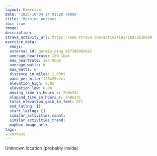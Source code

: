 ```yaml
---
layout: Exercise
date: '2025-10-04 14:01:28 +0000'
title: 'Morning Workout '
toc: true
image:
description:
strava_activity_url: https://www.strava.com/activities/16032638060
exercise_data:
  emoji:
  external_id: garmin_ping_487308982682
  average_heartrate: 139.1bpm
  max_heartrate: 184.0bpm
  average_watts: W
  max_watts: W
  distance_in_miles: 1.03mi
  pace_per_mile: 125m20s/mi
  elevation_high: 0.0m
  elevation_low: 0.0m
  moving_time_in_hours_s: 2h8m33s
  elapsed_time_in_hours_s: 2h8m33s
  total_elevation_gain_in_feet: 0ft
  end_latlng: []
  start_latlng: []
  similar_activities_count:
  similar_activities_trend:
  mapbox_image_url:
tags:
- workout
---
```






Unknown location (probably inside)
